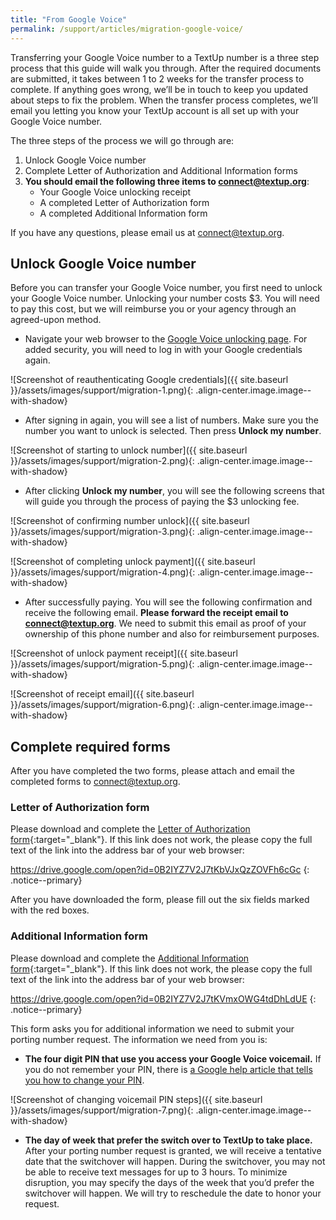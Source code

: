 ```yaml
---
title: "From Google Voice"
permalink: /support/articles/migration-google-voice/
---
```


Transferring your Google Voice number to a TextUp number is a three step process that this guide will walk you through. After the required documents are submitted, it takes between 1 to 2 weeks for the transfer process to complete. If anything goes wrong, we’ll be in touch to keep you updated about steps to fix the problem. When the transfer process completes, we’ll email you letting you know your TextUp account is all set up with your Google Voice number.

The three steps of the process we will go through are:

1. Unlock Google Voice number
1. Complete Letter of Authorization and Additional Information forms
1. **You should email the following three items to [connect@textup.org](mailto:connect@textup.org)**:
    * Your Google Voice unlocking receipt
    * A completed Letter of Authorization form
    * A completed Additional Information form

If you have any questions, please email us at [connect@textup.org](mailto:connect@textup.org).

## Unlock Google Voice number

Before you can transfer your Google Voice number, you first need to unlock your Google Voice number. Unlocking your number costs $3. You will need to pay this cost, but we will reimburse you or your agency through an agreed-upon method.

* Navigate your web browser to the [Google Voice unlocking page](https://www.google.com/voice/b/0/unlock). For added security, you will need to log in with your Google credentials again.

![Screenshot of reauthenticating Google credentials]({{ site.baseurl }}/assets/images/support/migration-1.png){: .align-center.image.image--with-shadow}

* After signing in again, you will see a list of numbers. Make sure you the number you want to unlock is selected. Then press **Unlock my number**.

![Screenshot of starting to unlock number]({{ site.baseurl }}/assets/images/support/migration-2.png){: .align-center.image.image--with-shadow}

* After clicking **Unlock my number**, you will see the following screens that will guide you through the process of paying the $3 unlocking fee.

![Screenshot of confirming number unlock]({{ site.baseurl }}/assets/images/support/migration-3.png){: .align-center.image.image--with-shadow}

![Screenshot of completing unlock payment]({{ site.baseurl }}/assets/images/support/migration-4.png){: .align-center.image.image--with-shadow}

* After successfully paying. You will see the following confirmation and receive the following email. **Please forward the receipt email to [connect@textup.org](mailto:connect@textup.org)**. We need to submit this email as proof of your ownership of this phone number and also for reimbursement purposes.

![Screenshot of unlock payment receipt]({{ site.baseurl }}/assets/images/support/migration-5.png){: .align-center.image.image--with-shadow}

![Screenshot of receipt email]({{ site.baseurl }}/assets/images/support/migration-6.png){: .align-center.image.image--with-shadow}

## Complete required forms

After you have completed the two forms, please attach and email the completed forms to [connect@textup.org](mailto:connect@textup.org).

### Letter of Authorization form

Please download and complete the [Letter of Authorization form](https://drive.google.com/open?id=0B2IYZ7V2J7tKbVJxQzZOVFh6cGc){:target="_blank"}. If this link does not work, the please copy the full text of the link into the address bar of your web browser:

https://drive.google.com/open?id=0B2IYZ7V2J7tKbVJxQzZOVFh6cGc
{: .notice--primary}

After you have downloaded the form, please fill out the six fields marked with the red boxes.

### Additional Information form

Please download and complete the [Additional Information form](https://drive.google.com/open?id=0B2IYZ7V2J7tKVmxOWG4tdDhLdUE){:target="_blank"}. If this link does not work, the please copy the full text of the link into the address bar of your web browser:

https://drive.google.com/open?id=0B2IYZ7V2J7tKVmxOWG4tdDhLdUE
{: .notice--primary}

This form asks you for additional information we need to submit your porting number request. The information we need from you is:
* **The four digit PIN that use you access your Google Voice voicemail.** If you do not remember your PIN, there is [a Google help article that tells you how to change your PIN](https://support.google.com/voice/answer/165656?hl=en&ref_topic=1708439).

![Screenshot of changing voicemail PIN steps]({{ site.baseurl }}/assets/images/support/migration-7.png){: .align-center.image.image--with-shadow}

* **The day of week that prefer the switch over to TextUp to take place.** After your porting number request is granted, we will receive a tentative date that the switchover will happen. During the switchover, you may not be able to receive text messages for up to 3 hours. To minimize disruption, you may specify the days of the week that you’d prefer the switchover will happen. We will try to reschedule the date to honor your request.
